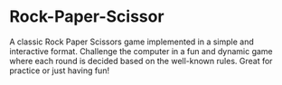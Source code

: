 # Rock-Paper-Scissor
A classic Rock Paper Scissors game implemented in a simple and interactive format. Challenge the computer in a fun and dynamic game where each round is decided based on the well-known rules. Great for practice or just having fun!
